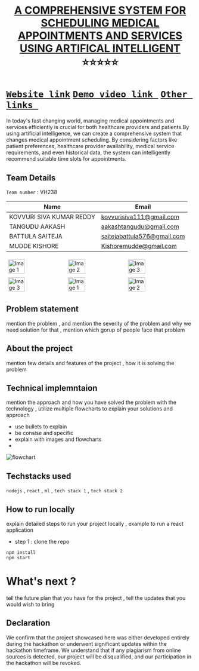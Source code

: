 <h1 align="center" style="border-bottom: none">
    <b>
        <a href="https://www.google.com"> A COMPREHENSIVE SYSTEM FOR SCHEDULING MEDICAL APPOINTMENTS AND SERVICES USING ARTIFICAL INTELLIGENT </a><br>
    </b>⭐️⭐️⭐️⭐️⭐️ <br>
</h1>

# [`Website link`](http://www.google.com)  [`Demo video link `](http://www.google.com) [`Other links `](http://www.google.com) 
In today's fast changing world, managing medical appointments and services efficiently is crucial for both healthcare providers and patients.By using artificial intelligence, we can create a comprehensive system that changes medical appointment scheduling. By considering factors like patient preferences, healthcare provider availability, medical service requirements, and even historical data, the system can intelligently recommend suitable time slots for appointments. 

## Team Details
`Team number` : VH238

| Name    | Email           |
|-----------------------------|-----------------------------|
|  KOVVURI SIVA KUMAR REDDY   | kovvurisiva111@gmail.com    |
|  TANGUDU AAKASH             | aakashtangudu@gmail.com     |
|  BATTULA SAITEJA            | saitejabattula576@gmail.com |
|  MUDDE KISHORE              | Kishoremudde@gmail.com      |

<div style="display: flex; flex-wrap: wrap;">
    <img src="https://private-user-images.githubusercontent.com/140961326/313441078-62252522-d015-484c-8d47-2995d3b54da5.png?jwt=eyJhbGciOiJIUzI1NiIsInR5cCI6IkpXVCJ9.eyJpc3MiOiJnaXRodWIuY29tIiwiYXVkIjoicmF3LmdpdGh1YnVzZXJjb250ZW50LmNvbSIsImtleSI6ImtleTUiLCJleHAiOjE3MTA2NDI3NjcsIm5iZiI6MTcxMDY0MjQ2NywicGF0aCI6Ii8xNDA5NjEzMjYvMzEzNDQxMDc4LTYyMjUyNTIyLWQwMTUtNDg0Yy04ZDQ3LTI5OTVkM2I1NGRhNS5wbmc_WC1BbXotQWxnb3JpdGhtPUFXUzQtSE1BQy1TSEEyNTYmWC1BbXotQ3JlZGVudGlhbD1BS0lBVkNPRFlMU0E1M1BRSzRaQSUyRjIwMjQwMzE3JTJGdXMtZWFzdC0xJTJGczMlMkZhd3M0X3JlcXVlc3QmWC1BbXotRGF0ZT0yMDI0MDMxN1QwMjI3NDdaJlgtQW16LUV4cGlyZXM9MzAwJlgtQW16LVNpZ25hdHVyZT1kMzI2ZDk5MTJhYmI4MDhjYWVlNmM4MDdmOGU5YWI1NDRlNzYyMGVlY2RlMDhlMzk5NTc2MTFiODY5NmYyMmJkJlgtQW16LVNpZ25lZEhlYWRlcnM9aG9zdCZhY3Rvcl9pZD0wJmtleV9pZD0wJnJlcG9faWQ9MCJ9.VlNIybSzidhB878zIQuJ8bvOUJG7UwIIXfchURgHRww" alt="Image 1" style="width: 30%; margin: 5px;">
    <img src="![11](https://github.com/sivakumar111/A-COMPREHENSIVE-SYSTEM-FOR-SCHEDULING-MEDICAL-APPOINTMENTS-AND-SERVICES-USING-ARTIFICAL-INTELLIGENT/assets/140961326/dfcb4400-89fd-4c86-8aeb-75ec4419864f)
" alt="Image 2" style="width: 30%; margin: 5px;">
    <img src="https://encrypted-tbn0.gstatic.com/images?q=tbn:ANd9GcSEwduQ50DEm_tr94tfGWHqAYzzvjb_5oS6ULmejCN2pBlolGfTv8wTwaa64fnt1GThiDc" alt="Image 3" style="width: 30%; margin: 5px;">
    <img src="https://encrypted-tbn0.gstatic.com/images?q=tbn:ANd9GcSEwduQ50DEm_tr94tfGWHqAYzzvjb_5oS6ULmejCN2pBlolGfTv8wTwaa64fnt1GThiDc" alt="Image 3" style="width: 30%; margin: 5px;">
       <img src="https://static.vecteezy.com/system/resources/previews/013/688/865/non_2x/modern-color-and-geometric-banner-design-template-on-the-background-of-the-mobile-phone-mobile-modern-poster-marketing-special-offer-promotion-smartphone-mockup-vector.jpg" alt="Image 1" style="width: 30%; margin: 5px;">
    <img src="https://encrypted-tbn0.gstatic.com/images?q=tbn:ANd9GcSECH9uhvdGq0EP6QqG8lzAyjz1F-6V5RyMZrjBGmoIbP5diPgG53mWePJ9RlWVbJuVWCo&usqp=CAU" alt="Image 2" style="width: 30%; margin: 5px;">
</div>

## Problem statement 
mention the problem , and mention the severity of the problem and why we need solution for that  , mention which gorup of people face that problem
## About the project
mention few details and features of the project , how it is solving the problem 

## Technical implemntaion 
mention the approach and how you have solved the problem with the technology , utilize multiple flowcharts to explain your solutions and approach
- use bullets to explain
- be consise and specific
- explain with images and flowcharts
- 
![flowchart](https://encrypted-tbn0.gstatic.com/images?q=tbn:ANd9GcSm5X9E8h0kftXOW2B9jORBskdXF12pFKOX_Q&usqp=CAU)

## Techstacks used 
`nodejs` , `react` , `ml` , `tech stack 1` , `tech stack 2`

## How to run locally 
explain detailed steps to run your project locally , example to run a react application 
- step 1 : clone the repo 
```
npm install
npm start
```

# What's next ?
tell the future plan that you have for the project , tell the updates that you would wish to bring

## Declaration
We confirm that the project showcased here was either developed entirely during the hackathon or underwent significant updates within the hackathon timeframe. We understand that if any plagiarism from online sources is detected, our project will be disqualified, and our participation in the hackathon will be revoked.
